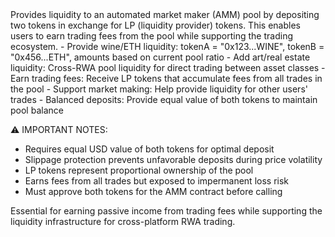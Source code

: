 <description>
Provides liquidity to an automated market maker (AMM) pool by depositing two tokens in exchange for LP (liquidity provider) tokens. This enables users to earn trading fees from the pool while supporting the trading ecosystem.

<use-cases>
- Provide wine/ETH liquidity: tokenA = "0x123...WINE", tokenB = "0x456...ETH", amounts based on current pool ratio
- Add art/real estate liquidity: Cross-RWA pool liquidity for direct trading between asset classes
- Earn trading fees: Receive LP tokens that accumulate fees from all trades in the pool
- Support market making: Help provide liquidity for other users' trades
- Balanced deposits: Provide equal value of both tokens to maintain pool balance
</use-cases>

⚠️ IMPORTANT NOTES:

- Requires equal USD value of both tokens for optimal deposit
- Slippage protection prevents unfavorable deposits during price volatility
- LP tokens represent proportional ownership of the pool
- Earns fees from all trades but exposed to impermanent loss risk
- Must approve both tokens for the AMM contract before calling

Essential for earning passive income from trading fees while supporting the liquidity infrastructure for cross-platform RWA trading.
</description>

